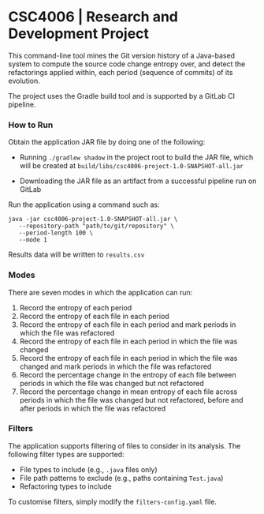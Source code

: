 # CSC4006 | Research and Development Project

This command-line tool mines the Git version history of a Java-based system to compute the source code change entropy over, and detect the refactorings applied within, each period (sequence of commits) of its evolution.

The project uses the Gradle build tool and is supported by a GitLab CI pipeline.

### How to Run

Obtain the application JAR file by doing one of the following:

* Running `./gradlew shadow` in the project root to build the JAR file, which will be created at `build/libs/csc4006-project-1.0-SNAPSHOT-all.jar`

* Downloading the JAR file as an artifact from a successful pipeline run on GitLab

Run the application using a command such as:

```
java -jar csc4006-project-1.0-SNAPSHOT-all.jar \
   --repository-path "path/to/git/repository" \
   --period-length 100 \
   --mode 1
   ```

Results data will be written to `results.csv`

### Modes

There are seven modes in which the application can run:

1. Record the entropy of each period
2. Record the entropy of each file in each period
3. Record the entropy of each file in each period and mark periods in which the file was refactored
4. Record the entropy of each file in each period in which the file was changed
5. Record the entropy of each file in each period in which the file was changed and mark periods in which the file was refactored
6. Record the percentage change in the entropy of each file between periods in which the file was changed but not refactored
7. Record the percentage change in mean entropy of each file across periods in which the file was changed but not refactored, before and after periods in which the file was refactored

### Filters

The application supports filtering of files to consider in its analysis. The following filter types are supported:

* File types to include (e.g., `.java` files only)
* File path patterns to exclude (e.g., paths containing `Test.java`)
* Refactoring types to include

To customise filters, simply modify the `filters-config.yaml` file.
